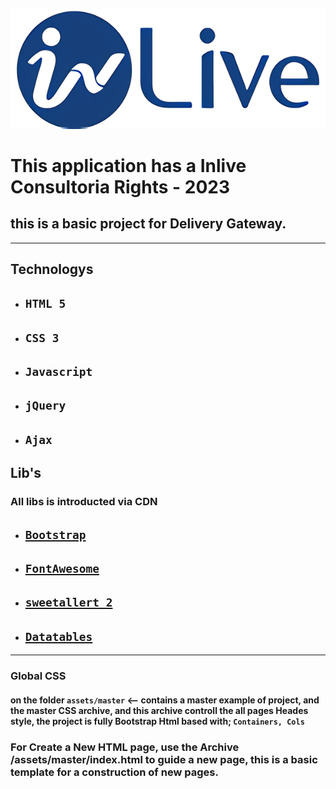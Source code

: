 ![Alt text](./assets/master/imgs/logo_inlive_150.png?raw=true "Title")
#   This application has a Inlive Consultoria Rights - 2023
## this is a basic project for Delivery Gateway.
***
## Technologys
- ## `HTML 5`
- ## `CSS 3`
- ## `Javascript`
- ## `jQuery`
- ## `Ajax`
## Lib's
### All libs is introducted via CDN
- ## [`Bootstrap`](https://getbootstrap.com/)
- ## [`FontAwesome`](https://fontawesome.com/v4/)
- ## [`sweetallert 2`](https://sweetalert2.github.io/)
- ## [`Datatables`](https://datatables.net/manual/)
***
### Global CSS
#### on the folder `assets/master` <-- contains a master example of project, and the master CSS archive, and this archive controll the all pages Heades style, the project is fully Bootstrap Html based with; `Containers, Cols`

### For Create a New HTML page, use the Archive /assets/master/index.html to guide a new page, this is a basic template for a construction of new pages.